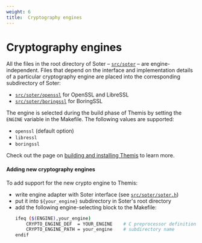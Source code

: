 ```yaml
---
weight: 6
title:  Cryptography engines
---
```


# Cryptography engines

All the files in the root directory of Soter
– [`src/soter`](https://github.com/cossacklabs/themis/tree/master/src/soter) –
are engine-independent.
Files that depend on the interface and implementation details of a particular cryptography engine
are placed into the corresponding subdirectory of Soter:

  - [`src/soter/openssl`](https://github.com/cossacklabs/themis/tree/master/src/soter/openssl)
    for OpenSSL and LibreSSL
  - [`src/soter/boringssl`](https://github.com/cossacklabs/themis/tree/master/src/soter/boringssl)
    for BoringSSL

The engine is selected during the build phase of Themis
by setting the `ENGINE` variable in the Makefile.
The following values are supported:

  - `openssl` (default option)
  - `libressl`
  - `boringssl`

Check out the page on [building and installing Themis](/themis/installation/installation-from-sources/) to learn more.

#### Adding new cryptography engines

To add support for the new crypto engine to Themis:

  - write engine adapter with Soter interface
    (see [`src/soter/soter.h`](https://github.com/cossacklabs/themis/blob/master/include/soter/soter.h))
  - put it into `${your_engine}` subdirectory in Soter's root directory
  - add the following engine-selecting block to the Makefile:
    ```bash
    ifeq ($(ENGINE),your_engine)
        CRYPTO_ENGINE_DEF  = YOUR_ENGINE    # C preprocessor definitions
        CRYPTO_ENGINE_PATH = your_engine    # subdirectory name
    endif
    ```
